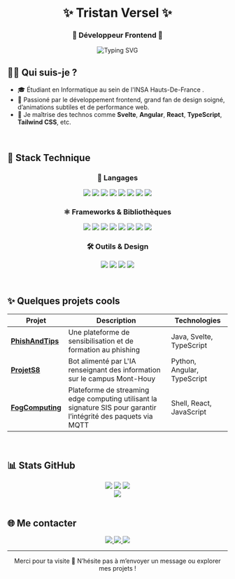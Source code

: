 <h1 align="center">✨ Tristan Versel ✨</h1>
<h3 align="center">🎨  Développeur Frontend  🎨</h3>

<p align="center">
  <img src="https://readme-typing-svg.demolab.com?font=Fira+Code&size=22&pause=1000&center=true&vCenter=true&width=435&lines=Frontend+Developer;UI%2FUX+Lover;Pixel-Perfect+Craftsman;Always+learning+something+new!" alt="Typing SVG" />
</p>


## 🙋‍♂️ Qui suis-je ?
* 🎓 Étudiant en Informatique au sein de l'INSA Hauts-De-France .
* 🎨 Passioné par le développement frontend, grand fan de design soigné, d’animations subtiles et de performance web.
* 🚀 Je maîtrise des technos comme **Svelte**, **Angular**, **React**, **TypeScript**, **Tailwind CSS**, etc.

<br> 

## 🧰 Stack Technique
<h3 align="center">📝 Langages</h3>
<p align="center">
  <img src="https://img.shields.io/badge/typescript-%23007ACC.svg?style=for-the-badge&logo=typescript&logoColor=white" />
  <img src="https://img.shields.io/badge/javascript-%23F7DF1E.svg?style=for-the-badge&logo=javascript&logoColor=black" />
  <img src="https://img.shields.io/badge/html5-%23E34F26.svg?style=for-the-badge&logo=html5&logoColor=white" />
  <img src="https://img.shields.io/badge/css3-%231572B6.svg?style=for-the-badge&logo=css3&logoColor=white" />
  <img src="https://img.shields.io/badge/java-%23ED8B00.svg?style=for-the-badge&logo=java&logoColor=white" />
  <img src="https://img.shields.io/badge/python-%233776AB.svg?style=for-the-badge&logo=python&logoColor=white" />
  <img src="https://img.shields.io/badge/c-%2300599C.svg?style=for-the-badge&logo=c&logoColor=white" />
  <img src="https://img.shields.io/badge/mysql-%2300f.svg?style=for-the-badge&logo=mysql&logoColor=white" />
</p>

<h3 align="center">⚛️ Frameworks & Bibliothèques</h3>
<p align="center">
  <img src="https://img.shields.io/badge/react-%2320232a.svg?style=for-the-badge&logo=react&logoColor=%2361DAFB" />
  <img src="https://img.shields.io/badge/svelte-%23FF3E00.svg?style=for-the-badge&logo=svelte&logoColor=white" />
  <img src="https://img.shields.io/badge/angular-%23DD0031.svg?style=for-the-badge&logo=angular&logoColor=white" />
  <img src="https://img.shields.io/badge/tailwindcss-%2338B2AC.svg?style=for-the-badge&logo=tailwind-css&logoColor=white" />
  <img src="https://img.shields.io/badge/framer%20motion-%23000000.svg?style=for-the-badge&logo=framer&logoColor=white" />
  <img src="https://img.shields.io/badge/bootstrap-%23563D7C.svg?style=for-the-badge&logo=bootstrap&logoColor=white" />
  <img src="https://img.shields.io/badge/flutter-%2302569B.svg?style=for-the-badge&logo=flutter&logoColor=white" />
  <img src="https://img.shields.io/badge/react_native-%2300D8FF.svg?style=for-the-badge&logo=react&logoColor=white" />
</p>

<h3 align="center">🛠️ Outils & Design</h3>
<p align="center">
  <img src="https://img.shields.io/badge/figma-%23F24E1E.svg?style=for-the-badge&logo=figma&logoColor=white" />
  <img src="https://img.shields.io/badge/docker-%230db7ed.svg?style=for-the-badge&logo=docker&logoColor=white" />
  <img src="https://img.shields.io/badge/git-%23F05033.svg?style=for-the-badge&logo=git&logoColor=white" />
  <img src="https://img.shields.io/badge/github-%23121011.svg?style=for-the-badge&logo=github&logoColor=white" />
</p>





<br/>  

## ✨ Quelques projets cools
| Projet | Description | Technologies |
|--------|-------------|--------------|
| **<a href="https://github.com/maximezim/PhishAndTips">PhishAndTips</a>** | Une plateforme de sensibilisation et de formation au phishing | Java, Svelte, TypeScript |
| **<a href="https://github.com/f7ed0/ProjetS8">ProjetS8</a>** | Bot alimenté par L'IA renseignant des information sur le campus Mont-Houy | Python, Angular, TypeScript |
| **<a href="https://github.com/f7ed0/fog_computing">FogComputing</a>** | Plateforme de streaming edge computing utilisant la signature SIS pour garantir l’intégrité des paquets via MQTT | Shell, React, JavaScript |

<br> 

## 📊 Stats GitHub
<div align="center">

<img src="https://github-readme-stats.vercel.app/api?username=tristanversel&theme=tokyonight&hide_border=false&include_all_commits=true&count_private=true" />
<img src="https://nirzak-streak-stats.vercel.app/?user=tristanversel&theme=tokyonight&hide_border=false" />
<img src="https://github-contributor-stats.vercel.app/api?username=tristanversel&limit=5&theme=tokyonight&combine_all_yearly_contributions=true" />
<br>
<img src="https://github-readme-stats.vercel.app/api/top-langs/?username=tristanversel&theme=tokyonight&hide_border=false&include_all_commits=true&count_private=true&layout=compact" />

</div>


<br>

## 🌐 Me contacter

<div align="center">
  <a href="mailto:verseltristan@gmail.com">
    <img src="https://img.shields.io/badge/-Email-D14836?style=for-the-badge&logo=gmail&logoColor=white" />
  </a>
  <a href="https://www.linkedin.com/in/tristan-versel-194161210/?originalSubdomain=fr">
    <img src="https://img.shields.io/badge/-LinkedIn-0077B5?style=for-the-badge&logo=linkedin&logoColor=white" />
  </a>
  <a href="https://helyt.eu">
    <img src="https://img.shields.io/badge/-Portfolio-FE7A16?style=for-the-badge&logo=react&logoColor=white" />
  </a>
</div>

---

<p align="center">
  Merci pour ta visite 👋 N’hésite pas à m’envoyer un message ou explorer mes projets !
</p>
